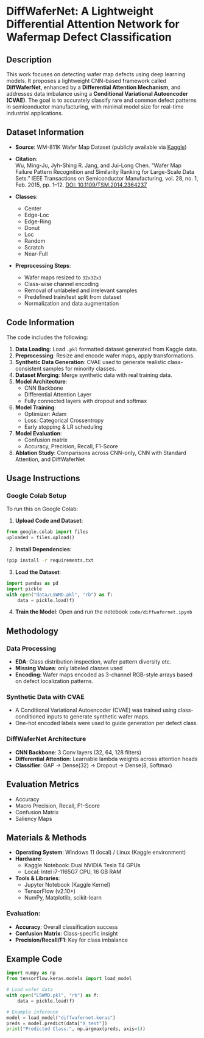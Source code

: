 
# DiffWaferNet: A Lightweight Differential Attention Network for Wafermap Defect Classification

## Description
This work focuses on detecting wafer map defects using deep learning models. It proposes a lightweight CNN-based framework called **DiffWaferNet**, enhanced by a **Differential Attention Mechanism**, and addresses data imbalance using a **Conditional Variational Autoencoder (CVAE)**. The goal is to accurately classify rare and common defect patterns in semiconductor manufacturing, with minimal model size for real-time industrial applications.

## Dataset Information
- **Source**: WM-811K Wafer Map Dataset (publicly available via [Kaggle](https://www.kaggle.com/datasets/qingyi/wm811k-wafer-map))

- **Citation**:  
  Wu, Ming-Ju, Jyh-Shing R. Jang, and Jui-Long Chen.  “Wafer Map Failure Pattern Recognition and Similarity Ranking for Large-Scale Data Sets.” IEEE Transactions on Semiconductor Manufacturing, vol. 28, no. 1, Feb. 2015, pp. 1–12. [DOI: 10.1109/TSM.2014.2364237](https://doi.org/10.1109/TSM.2014.2364237)

- **Classes**:
  - Center
  - Edge-Loc
  - Edge-Ring
  - Donut
  - Loc
  - Random
  - Scratch
  - Near-Full

- **Preprocessing Steps**:
  - Wafer maps resized to `32x32x3`
  - Class-wise channel encoding
  - Removal of unlabeled and irrelevant samples
  - Predefined train/test split from dataset
  - Normalization and data augmentation

## Code Information
The code includes the following:
1. **Data Loading**: Load `.pkl` formatted dataset generated from Kaggle data.
2. **Preprocessing**: Resize and encode wafer maps, apply transformations.
3. **Synthetic Data Generation**: CVAE used to generate realistic class-consistent samples for minority classes.
4. **Dataset Merging**: Merge synthetic data with real training data.
5. **Model Architecture**:
   - CNN Backbone
   - Differential Attention Layer
   - Fully connected layers with dropout and softmax
6. **Model Training**:
   - Optimizer: Adam
   - Loss: Categorical Crossentropy
   - Early stopping & LR scheduling
7. **Model Evaluation**:
   - Confusion matrix
   - Accuracy, Precision, Recall, F1-Score
8. **Ablation Study**: Comparisons across CNN-only, CNN with Standard Attention, and DiffWaferNet

## Usage Instructions

### Google Colab Setup
To run this on Google Colab:

1. **Upload Code and Dataset**:
```python
from google.colab import files
uploaded = files.upload()
```

2. **Install Dependencies**:
```bash
!pip install -r requirements.txt
```

3. **Load the Dataset**:
```python
import pandas as pd
import pickle
with open("data/LSWMD.pkl", "rb") as f:
    data = pickle.load(f)
```

4. **Train the Model**:
Open and run the notebook `code/diffwafernet.ipynb`


## Methodology

### Data Processing
- **EDA**: Class distribution inspection, wafer pattern diversity etc.
- **Missing Values**: only labeled classes used
- **Encoding**: Wafer maps encoded as 3-channel RGB-style arrays based on defect localization patterns.



### Synthetic Data with CVAE
- A Conditional Variational Autoencoder (CVAE) was trained using class-conditioned inputs to generate synthetic wafer maps.
- One-hot encoded labels were used to guide generation per defect class.

### DiffWaferNet Architecture
- **CNN Backbone**: 3 Conv layers (32, 64, 128 filters)
- **Differential Attention**: Learnable lambda weights across attention heads
- **Classifier**: GAP → Dense(32) → Dropout → Dense(8, Softmax)

## Evaluation Metrics
- Accuracy
- Macro Precision, Recall, F1-Score
- Confusion Matrix
- Saliency Maps

## Materials & Methods

- **Operating System**: Windows 11 (local) / Linux (Kaggle environment)
- **Hardware**:
  - Kaggle Notebook: Dual NVIDIA Tesla T4 GPUs
  - Local: Intel i7-1165G7 CPU, 16 GB RAM
- **Tools & Libraries**:
  - Jupyter Notebook (Kaggle Kernel)
  - TensorFlow (v2.10+)
  - NumPy, Matplotlib, scikit-learn

### Evaluation:
- **Accuracy**: Overall classification success
- **Confusion Matrix**: Class-specific insight
- **Precision/Recall/F1**: Key for class imbalance

## Example Code
```python
import numpy as np
from tensorflow.keras.models import load_model

# Load wafer data
with open("LSWMD.pkl", "rb") as f:
    data = pickle.load(f)

# Example inference
model = load_model("diffwafernet.keras")
preds = model.predict(data["X_test"])
print("Predicted Class:", np.argmax(preds, axis=1))
```
